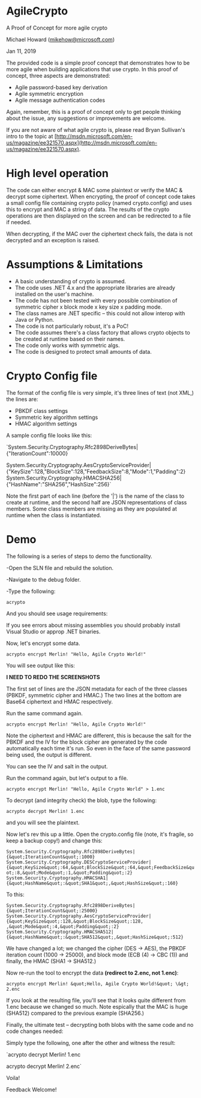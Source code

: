 # AgileCrypto
A Proof of Concept for more agile crypto

Michael Howard ([mikehow@microsoft.com](mailto:mikehow@microsoft.com))

Jan 11, 2019

The provided code is a simple proof concept that demonstrates how to be more agile when building applications that use crypto. In this proof of concept, three aspects are demonstrated:

- Agile password-based key derivation
- Agile symmetric encryption
- Agile message authentication codes

Again, remember, this is a proof of concept only to get people thinking about the issue, any suggestions or improvements are welcome.

If you are not aware of what agile crypto is, please read Bryan Sullivan&#39;s intro to the topic at [http://msdn.microsoft.com/en-us/magazine/ee321570.aspx](http://msdn.microsoft.com/en-us/magazine/ee321570.aspx).

# High level operation

The code can either encrypt &amp; MAC some plaintext or verify the MAC &amp; decrypt some ciphertext. When encrypting, the proof of concept code takes a small config file containing crypto policy (named crypto.config) and uses this to encrypt and MAC a string of data. The results of the crypto operations are then displayed on the screen and can be redirected to a file if needed.

When decrypting, if the MAC over the ciphertext check fails, the data is not decrypted and an exception is raised.

# Assumptions &amp; Limitations

- A basic understanding of crypto is assumed.
- The code uses .NET 4.x and the appropriate libraries are already installed on the user&#39;s machine.
- The code has not been tested with every possible combination of symmetric cipher x block mode x key size x padding mode.
- The class names are .NET specific – this could not allow interop with Java or Python.
- The code is not particularly robust, it&#39;s a PoC!
- The code assumes there&#39;s a class factory that allows crypto objects to be created at runtime based on their names.
- The code only works with symmetric algs.
- The code is designed to protect small amounts of data.

# Crypto Config file

The format of the config file is very simple, it's three lines of text (not XML,) the lines are:

- PBKDF class settings
- Symmetric key algorithm settings
- HMAC algorithm settings

A sample config file looks like this:

`System.Security.Cryptography.Rfc2898DeriveBytes|{&quot;IterationCount&quot;:10000}

System.Security.Cryptography.AesCryptoServiceProvider|{"KeySize":128,"BlockSize":128,"FeedbackSize":8,"Mode":1,"Padding":2}
System.Security.Cryptography.HMACSHA256|{"HashName":"SHA256","HashSize":256}`

Note the first part of each line (before the &#39;|&#39;) is the name of the class to create at runtime, and the second half are JSON representations of class members. Some class members are missing as they are populated at runtime when the class is instantiated.

# Demo

The following is a series of steps to demo the functionality.

-Open the SLN file and rebuild the solution.

-Navigate to the debug folder.

-Type the following:

`acrypto`

And you should see usage requirements:

If you see errors about missing assemblies you should probably install Visual Studio or approp .NET binaries.

Now, let's encrypt some data.

`acrypto encrypt Merlin! "Hello, Agile Crypto World!"`

You will see output like this:

**I NEED TO REDO THE SCREENSHOTS**

The first set of lines are the JSON metadata for each of the three classes (PBKDF, symmetric cipher and HMAC.) The two lines at the bottom are Base64 ciphertext and HMAC respectively.

Run the same command again.

`acrypto encrypt Merlin! "Hello, Agile Crypto World!"`

Note the ciphertext and HMAC are different, this is because the salt for the PBKDF and the IV for the block cipher are generated by the code automatically each time it&#39;s run. So even in the face of the same password being used, the output is different.

You can see the IV and salt in the output.

Run the command again, but let&#39;s output to a file.

`acrypto encrypt Merlin! "Hello, Agile Crypto World" > 1.enc`

To decrypt (and integrity check) the blob, type the following:

`acrypto decrypt Merlin! 1.enc`

and you will see the plaintext.

Now let's rev this up a little. Open the crypto.config file (note, it's fragile, so keep a backup copy!) and change this:

`System.Security.Cryptography.Rfc2898DeriveBytes|{&quot;IterationCount&quot;:1000}
System.Security.Cryptography.DESCryptoServiceProvider|{&quot;KeySize&quot;:64,&quot;BlockSize&quot;:64,&quot;FeedbackSize&quot;:8,&quot;Mode&quot;:1,&quot;Padding&quot;:2}
System.Security.Cryptography.HMACSHA1|{&quot;HashName&quot;:&quot;SHA1&quot;,&quot;HashSize&quot;:160}`

To this:

`System.Security.Cryptography.Rfc2898DeriveBytes|{&quot;IterationCount&quot;:25000}
System.Security.Cryptography.AesCryptoServiceProvider|{&quot;KeySize&quot;:128,&quot;BlockSize&quot;:128, ,&quot;Mode&quot;:4,&quot;Padding&quot;:2}
System.Security.Cryptography.HMACSHA512|{&quot;HashName&quot;:&quot;SHA512&quot;,&quot;HashSize&quot;:512}`

We have changed a lot; we changed the cipher (DES -> AES), the PBKDF iteration count (1000 -> 25000), and block mode (ECB (4) -> CBC (1)) and finally, the HMAC (SHA1 -> SHA512.)

Now re-run the tool to encrypt the data **(redirect to 2.enc, not 1.enc)**:

`acrypto encrypt Merlin! &quot;Hello, Agile Crypto World!&quot; \&gt; 2.enc`

If you look at the resulting file, you&#39;ll see that it looks quite different from 1.enc because we changed so much. Note espically that the MAC is huge (SHA512) compared to the previous example (SHA256.)

Finally, the ultimate test – decrypting both blobs with the same code and no code changes needed:

Simply type the following, one after the other and witness the result:

`acrypto decrypt Merlin! 1.enc

acrypto decrypt Merlin! 2.enc`

Voila!

Feedback Welcome!
